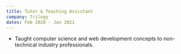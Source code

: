 ```yaml
---
title: Tutor & Teaching Assistant
company: Trilogy
dates: Feb 2020 - Jan 2021
---
```


- Taught computer science and web development concepts to non-technical industry professionals.
